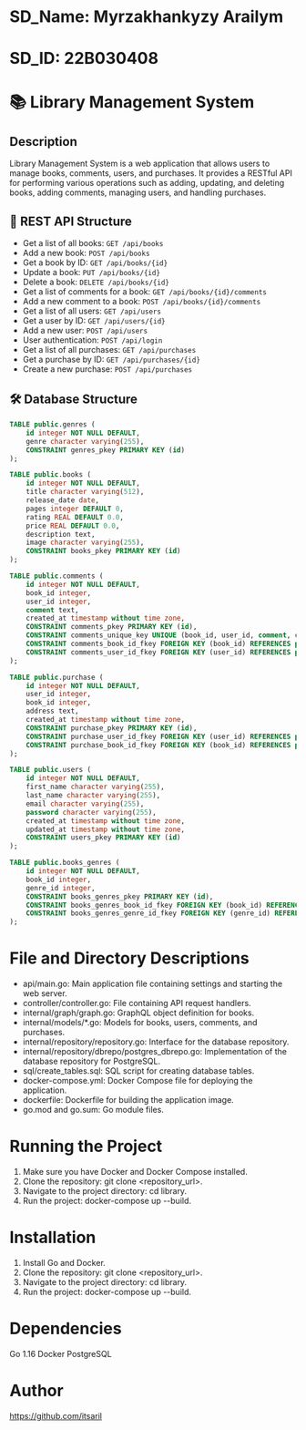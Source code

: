 # SD_Name: Myrzakhankyzy Arailym
# SD_ID: 22B030408

# 📚 Library Management System

## Description

Library Management System is a web application that allows users to manage books, comments, users, and purchases. It provides a RESTful API for performing various operations such as adding, updating, and deleting books, adding comments, managing users, and handling purchases.

## 🚀 REST API Structure

- Get a list of all books: `GET /api/books`
- Add a new book: `POST /api/books`
- Get a book by ID: `GET /api/books/{id}`
- Update a book: `PUT /api/books/{id}`
- Delete a book: `DELETE /api/books/{id}`
- Get a list of comments for a book: `GET /api/books/{id}/comments`
- Add a new comment to a book: `POST /api/books/{id}/comments`
- Get a list of all users: `GET /api/users`
- Get a user by ID: `GET /api/users/{id}`
- Add a new user: `POST /api/users`
- User authentication: `POST /api/login`
- Get a list of all purchases: `GET /api/purchases`
- Get a purchase by ID: `GET /api/purchases/{id}`
- Create a new purchase: `POST /api/purchases`

## 🛠️ Database Structure

```sql
TABLE public.genres (
    id integer NOT NULL DEFAULT,
    genre character varying(255),
    CONSTRAINT genres_pkey PRIMARY KEY (id)
);

TABLE public.books (
    id integer NOT NULL DEFAULT,
    title character varying(512),
    release_date date,
    pages integer DEFAULT 0,
    rating REAL DEFAULT 0.0,
    price REAL DEFAULT 0.0,
    description text,
    image character varying(255),
    CONSTRAINT books_pkey PRIMARY KEY (id)
);

TABLE public.comments (
    id integer NOT NULL DEFAULT,
    book_id integer,
    user_id integer,
    comment text,
    created_at timestamp without time zone,
    CONSTRAINT comments_pkey PRIMARY KEY (id),
    CONSTRAINT comments_unique_key UNIQUE (book_id, user_id, comment, created_at),
    CONSTRAINT comments_book_id_fkey FOREIGN KEY (book_id) REFERENCES public.books(id) ON UPDATE CASCADE ON DELETE CASCADE,
    CONSTRAINT comments_user_id_fkey FOREIGN KEY (user_id) REFERENCES public.users(id) ON UPDATE CASCADE ON DELETE CASCADE
);

TABLE public.purchase (
    id integer NOT NULL DEFAULT,
    user_id integer,
    book_id integer,
    address text,
    created_at timestamp without time zone,
    CONSTRAINT purchase_pkey PRIMARY KEY (id),
    CONSTRAINT purchase_user_id_fkey FOREIGN KEY (user_id) REFERENCES public.users(id) ON UPDATE CASCADE ON DELETE CASCADE,
    CONSTRAINT purchase_book_id_fkey FOREIGN KEY (book_id) REFERENCES public.books(id) ON UPDATE CASCADE ON DELETE CASCADE
);

TABLE public.users (
    id integer NOT NULL DEFAULT,
    first_name character varying(255),
    last_name character varying(255),
    email character varying(255),
    password character varying(255),
    created_at timestamp without time zone,
    updated_at timestamp without time zone,
    CONSTRAINT users_pkey PRIMARY KEY (id)
);

TABLE public.books_genres (
    id integer NOT NULL DEFAULT,
    book_id integer,
    genre_id integer,
    CONSTRAINT books_genres_pkey PRIMARY KEY (id),
    CONSTRAINT books_genres_book_id_fkey FOREIGN KEY (book_id) REFERENCES public.books(id) ON UPDATE CASCADE ON DELETE CASCADE,
    CONSTRAINT books_genres_genre_id_fkey FOREIGN KEY (genre_id) REFERENCES public.genres(id) ON UPDATE CASCADE ON DELETE CASCADE
);

```

# File and Directory Descriptions
- api/main.go: Main application file containing settings and starting the web server.
- controller/controller.go: File containing API request handlers.
- internal/graph/graph.go: GraphQL object definition for books.
- internal/models/*.go: Models for books, users, comments, and purchases.
- internal/repository/repository.go: Interface for the database repository.
- internal/repository/dbrepo/postgres_dbrepo.go: Implementation of the database repository for PostgreSQL.
- sql/create_tables.sql: SQL script for creating database tables.
- docker-compose.yml: Docker Compose file for deploying the application.
- dockerfile: Dockerfile for building the application image.
- go.mod and go.sum: Go module files.

# Running the Project
1. Make sure you have Docker and Docker Compose installed.
2. Clone the repository: git clone <repository_url>.
3. Navigate to the project directory: cd library.
4. Run the project: docker-compose up --build.

# Installation
1. Install Go and Docker.
2. Clone the repository: git clone <repository_url>.
3. Navigate to the project directory: cd library.
4. Run the project: docker-compose up --build.

# Dependencies
Go 1.16
Docker
PostgreSQL

# Author
https://github.com/itsaril
